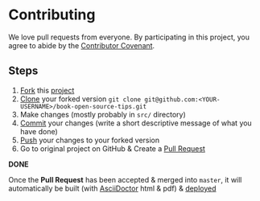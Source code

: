 # Contributing

We love pull requests from everyone. By participating in this project, you
agree to abide by the [Contributor Covenant](http://contributor-covenant.org).

## Steps

1. [Fork](https://docs.github.com/articles/fork-a-repo/) this [project](https://github.com/eddiejaoude/book-open-source-tips)
2. [Clone](https://docs.github.com/get-started/quickstart/fork-a-repo#cloning-your-forked-repository) your forked version `git clone git@github.com:<YOUR-USERNAME>/book-open-source-tips.git`
3. Make changes (mostly probably in `src/` directory)
4. [Commit](https://docs.github.com/articles/adding-a-file-to-a-repository-using-the-command-line/) your changes (write a short descriptive message of what you have done)
5. [Push](https://docs.github.com/articles/pushing-to-a-remote/) your changes to your forked version
6. Go to original project on GitHub & Create a [Pull Request](https://docs.github.com/articles/about-pull-requests/)

**DONE**

Once the **Pull Request** has been accepted & merged into `master`, it will automatically be built (with [AsciiDoctor](http://asciidoctor.org) html & pdf) & [deployed](https://eddiejaoude.github.io/book-open-source-tips/) 
